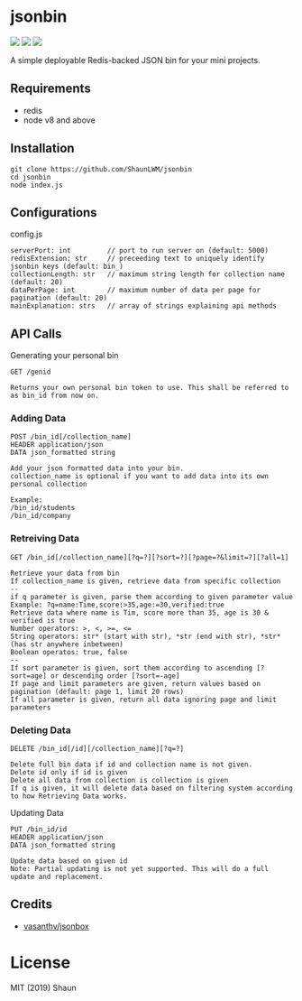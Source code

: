 # jsonbin
<img src="https://img.shields.io/github/package-json/v/ShaunLWM/jsonbin"/> <img src="https://img.shields.io/github/license/ShaunLWM/jsonbin"/> <img src="https://img.shields.io/github/commit-activity/m/ShaunLWM/jsonbin"/>

A simple deployable Redis-backed JSON bin for your mini projects.

## Requirements
- redis
- node v8 and above

## Installation
```
git clone https://github.com/ShaunLWM/jsonbin
cd jsonbin
node index.js
```

## Configurations
config.js
```
serverPort: int         // port to run server on (default: 5000)
redisExtension: str     // preceeding text to uniquely identify jsonbin keys (default: bin_)
collectionLength: str   // maximum string length for collection name (default: 20)
dataPerPage: int        // maximum number of data per page for pagination (default: 20)
mainExplanation: strs   // array of strings explaining api methods
```

## API Calls
Generating your personal bin
```
GET /genid

Returns your own personal bin token to use. This shall be referred to as bin_id from now on.
```

### Adding Data
```
POST /bin_id[/collection_name]
HEADER application/json
DATA json_formatted string

Add your json formatted data into your bin.
collection_name is optional if you want to add data into its own personal collection

Example:
/bin_id/students
/bin_id/company
```

### Retreiving Data
```
GET /bin_id[/collection_name][?q=?][?sort=?][?page=?&limit=?][?all=1]

Retrieve your data from bin
If collection_name is given, retrieve data from specific collection
--
if q parameter is given, parse them according to given parameter value
Example: ?q=name:Time,score:>35,age:=30,verified:true
Retrieve data where name is Tim, score more than 35, age is 30 & verified is true
Number operators: >, <, >=, <=
String operators: str* (start with str), *str (end with str), *str* (has str anywhere inbetween)
Boolean operatos: true, false
--
If sort parameter is given, sort them according to ascending [?sort=age] or descending order [?sort=-age]
If page and limit parameters are given, return values based on pagination (default: page 1, limit 20 rows)
If all parameter is given, return all data ignoring page and limit parameters
```

### Deleting Data
```
DELETE /bin_id[/id][/collection_name][?q=?]

Delete full bin data if id and collection name is not given.
Delete id only if id is given
Delete all data from collection is collection is given 
If q is given, it will delete data based on filtering system according to how Retrieving Data works.
```

Updating Data
```
PUT /bin_id/id
HEADER application/json
DATA json_formatted string

Update data based on given id
Note: Partial updating is not yet supported. This will do a full update and replacement.
```

## Credits
- [vasanthv/jsonbox](https://github.com/vasanthv/jsonbox)

# License
MIT (2019) Shaun